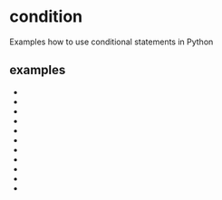# condition
Examples how to use conditional statements in Python


## examples
+ []()
+ []()
+ []()
+ []()
+ []()
+ []()
+ []()
+ []()
+ []()
+ []()
+ []()
